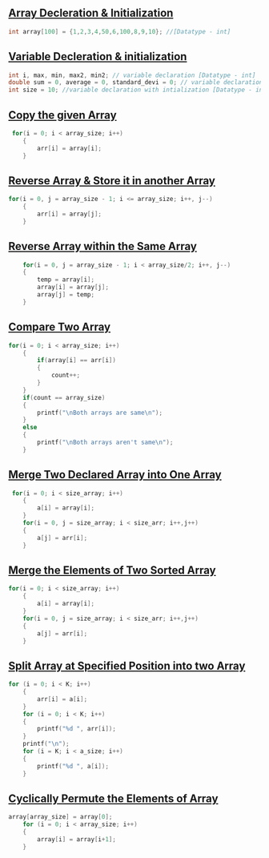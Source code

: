 ## [Array Decleration & Initialization](../lab3/1.c)
```c
int array[100] = {1,2,3,4,50,6,100,8,9,10}; //[Datatype - int]
```
## [Variable Decleration & initialization](../lab3/7.c)
```c
int i, max, min, max2, min2; // variable declaration [Datatype - int]
double sum = 0, average = 0, standard_devi = 0; // variable declaration with intialization [Datatype - double]
int size = 10; //variable declaration with intialization [Datatype - int]
```

## [Copy the given Array](../lab4/1.c)
```c
 for(i = 0; i < array_size; i++)
    {
        arr[i] = array[i];
    }
```

## [Reverse Array & Store it in another Array](../lab4/2.c)
```c
for(i = 0, j = array_size - 1; i <= array_size; i++, j--)
    {
        arr[i] = array[j];
    }
```

## [Reverse Array within the Same Array](../lab4/3.c)
```c
    for(i = 0, j = array_size - 1; i < array_size/2; i++, j--)
    {
        temp = array[i];
        array[i] = array[j];
        array[j] = temp;
    }
```

## [Compare Two Array](../lab4/4.c)
```c
for(i = 0; i < array_size; i++)
    {
        if(array[i] == arr[i])
        {
            count++;
        }
    }
    if(count == array_size)
    {
        printf("\nBoth arrays are same\n");
    }
    else
    {
        printf("\nBoth arrays aren't same\n");
    }

```

## [Merge Two Declared Array into One Array](../lab4/5.c)
```c
 for(i = 0; i < size_array; i++)
    {
        a[i] = array[i];
    }
    for(i = 0, j = size_array; i < size_arr; i++,j++)
    {
        a[j] = arr[i];
    }
```

## [Merge the Elements of Two Sorted Array](../lab4/6.c)
```c
for(i = 0; i < size_array; i++)
    {
        a[i] = array[i];
    }
    for(i = 0, j = size_array; i < size_arr; i++,j++)
    {
        a[j] = arr[i];
    }
```

## [Split Array at Specified Position into two Array](../lab4/7.c)
```c
for (i = 0; i < K; i++)
    {
        arr[i] = a[i];
    }
    for (i = 0; i < K; i++)
    {
        printf("%d ", arr[i]);
    }
    printf("\n");
    for (i = K; i < a_size; i++)
    {
        printf("%d ", a[i]);
    }
```

## [Cyclically Permute the Elements of Array](../lab4/8.c)
```c
array[array_size] = array[0];
    for (i = 0; i < array_size; i++)
    {
        array[i] = array[i+1];
    }
```

